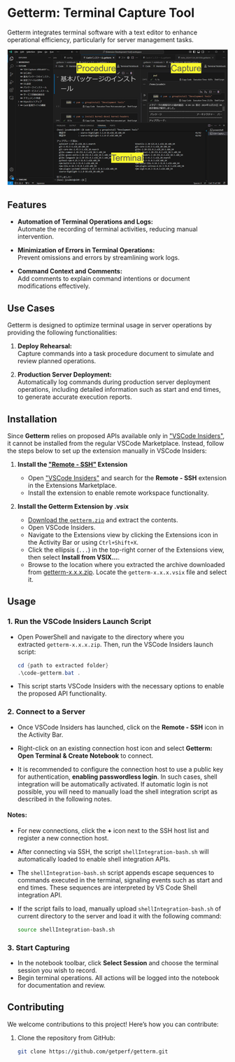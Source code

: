 # Getterm: Terminal Capture Tool

Getterm integrates terminal software with a text editor to enhance operational efficiency, particularly for server management tasks. 

![Getterm usage](assets/getterm-usage.png)

## Features

- **Automation of Terminal Operations and Logs:**  
    Automate the recording of terminal activities, reducing manual intervention.

- **Minimization of Errors in Terminal Operations:**  
    Prevent omissions and errors by streamlining work logs.

- **Command Context and Comments:**  
    Add comments to explain command intentions or document modifications effectively.

## Use Cases

Getterm is designed to optimize terminal usage in server operations by providing the following functionalities:

1. **Deploy Rehearsal:**  
    Capture commands into a task procedure document to simulate and review planned operations.
    
2. **Production Server Deployment:**  
    Automatically log commands during production server deployment operations, including detailed information such as start and end times, to generate accurate execution reports.


## Installation

Since **Getterm** relies on proposed APIs available only in ["VSCode Insiders"](https://code.visualstudio.com/insiders), it cannot be installed from the regular VSCode Marketplace. Instead, follow the steps below to set up the extension manually in VSCode Insiders:


1. **Install the ["Remote - SSH"](https://marketplace.visualstudio.com/items?itemName=ms-vscode-remote.remote-ssh) Extension**
    
    - Open ["VSCode Insiders"](https://code.visualstudio.com/insiders) and search for the **Remote - SSH** extension in the Extensions Marketplace.
    - Install the extension to enable remote workspace functionality.

2. **Install the Getterm Extension by .vsix**
    
    - [Download the `getterm.zip`](https://github.com/getperf/getterm/tags) and extract the contents.
    - Open VSCode Insiders.
    - Navigate to the Extensions view by clicking the Extensions icon in the Activity Bar or using `Ctrl+Shift+X`.
    - Click the ellipsis (`...`) in the top-right corner of the Extensions view, then select **Install from VSIX...**.
    - Browse to the location where you extracted the archive downloaded from [getterm-x.x.x.zip](https://github.com/getperf/getterm/tags). Locate the `getterm-x.x.x.vsix` file and select it.

## Usage

### 1. **Run the VSCode Insiders Launch Script**

- Open PowerShell and navigate to the directory where you extracted `getterm-x.x.x.zip`. Then, run the VSCode Insiders launch script:
    
    ```powershell
    cd {path to extracted folder} 
    .\code-getterm.bat .
    ```
    
- This script starts VSCode Insiders with the necessary options to enable the proposed API functionality.
    

### 2. **Connect to a Server**

- Once VSCode Insiders has launched, click on the **Remote - SSH** icon in the Activity Bar.
    
- Right-click on an existing connection host icon and select **Getterm: Open Terminal & Create Notebook** to connect.
    
- It is recommended to configure the connection host to use a public key for authentication, **enabling passwordless login**. In such cases, shell integration will be automatically activated. If automatic login is not possible, you will need to manually load the shell integration script as described in the following notes.

#### Notes:

- For new connections, click the **+** icon next to the SSH host list and register a new connection host.

- After connecting via SSH, the script `shellIntegration-bash.sh` will automatically loaded to enable shell integration APIs.
    
- The `shellIntegration-bash.sh` script appends escape sequences to commands executed in the terminal, signaling events such as start and end times. These sequences are interpreted by VS Code Shell integration API.
    
- If the script fails to load, manually upload `shellIntegration-bash.sh` of current directory to the server and load it with the following command:
    
    ```bash
    source shellIntegration-bash.sh
    ```
    

### 3. **Start Capturing**

- In the notebook toolbar, click **Select Session** and choose the terminal session you wish to record.
- Begin terminal operations. All actions will be logged into the notebook for documentation and review.

## Contributing

We welcome contributions to this project! Here’s how you can contribute:

1. Clone the repository from GitHub:

    ```bash
    git clone https://github.com/getperf/getterm.git
    ```
